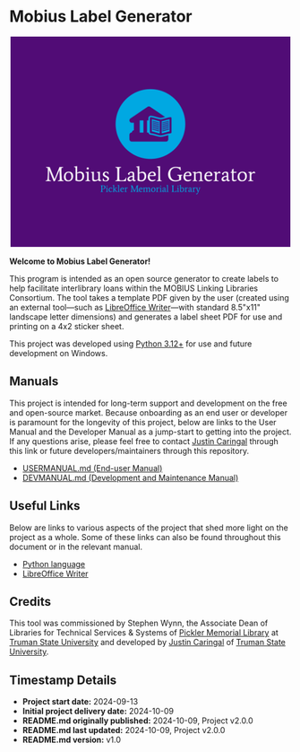 # Mobius Label Generator

<div align="center">
    <img src="images_not_bundled/logo-color-background.png" width="500px" alt="MLG Logo">
</div>

**Welcome to Mobius Label Generator!**

This program is intended as an open source generator to create labels to help 
facilitate interlibrary loans within the MOBIUS Linking Libraries Consortium.
The tool takes a template PDF given by the user (created using an external
tool&mdash;such as
[LibreOffice Writer](https://www.libreoffice.org/discover/writer/)&mdash;with
standard 8.5"x11" landscape letter dimensions) and generates a label sheet PDF
for use and printing on a 4x2 sticker sheet.

This project was developed using [Python 3.12+](https://www.python.org/) for
use and future development on Windows.

## Manuals

This project is intended for long-term support and development on the free
and open-source market. Because onboarding as an end user or developer is
paramount for the longevity of this project, below are links to the User
Manual and the Developer Manual as a jump-start to getting into the project.
If any questions arise, please feel free to contact
[Justin Caringal](https://jaq-lagnirac.github.io/#/contact) through this link
or future developers/maintainers through this repository.

- [USERMANUAL.md (End-user Manual)](USERMANUAL.md)
- [DEVMANUAL.md (Development and Maintenance Manual)](DEVMANUAL.md)

## Useful Links

Below are links to various aspects of the project that shed more light on the
project as a whole. Some of these links can also be found throughout this 
document or in the relevant manual.

- [Python language](https://www.python.org/)
- [LibreOffice Writer](https://www.libreoffice.org/discover/writer/)

## Credits

This tool was commissioned by Stephen Wynn, the Associate Dean of Libraries for
Technical Services & Systems of
[Pickler Memorial Library](https://library.truman.edu/) at
[Truman State University](https://www.truman.edu/) and developed by
[Justin Caringal](https://jaq-lagnirac.github.io/)
of [Truman State University](https://www.truman.edu/).

## Timestamp Details

- **Project start date:** 2024-09-13
- **Initial project delivery date:** 2024-10-09
- **README.md originally published:** 2024-10-09, Project v2.0.0
- **README.md last updated:** 2024-10-09, Project v2.0.0
- **README.md version:** v1.0